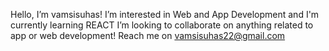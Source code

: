 Hello, I’m vamsisuhas! I’m interested in Web and App Development and I'm currently learning REACT
I’m looking to collaborate on anything related to app or web development!
Reach me on vamsisuhas22@gmail.com 

<!---
vamsisuhas/vamsisuhas is a ✨ special ✨ repository because its `README.md` (this file) appears on your GitHub profile.
You can click the Preview link to take a look at your changes.
--->
